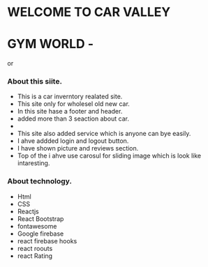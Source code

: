 # WELCOME TO CAR VALLEY

# GYM WORLD -
or

### About this siite.

* This is a car inverntory realated site.
* This site only for wholesel old new car.
* In this site hase a footer and header.
* added more than 3 seaction about car.
*
* This site also added service which is anyone can bye easily.
* I ahve addded login and logout button. 
* I have shown picture and reviews section.
* Top of the i ahve use carosul for sliding image which is look like intaresting.

### About technology.
* Html 
* CSS 
* Reactjs 
* React Bootstrap 
* fontawesome 
* Google firebase 
* react firebase hooks 
* react roouts 
* react Rating
